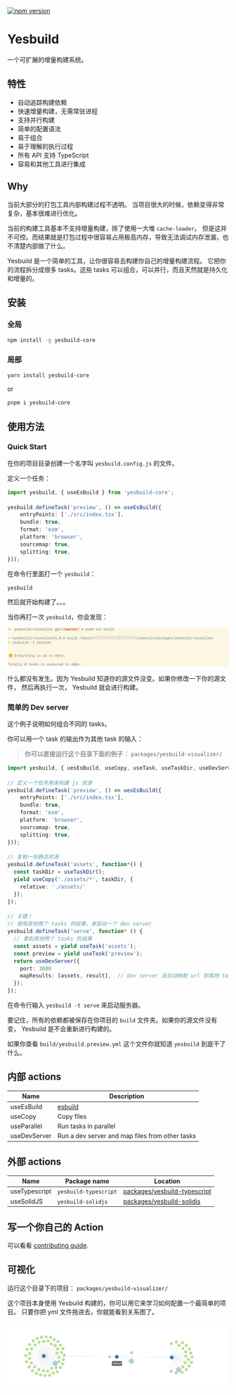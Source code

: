 
[![npm version](https://img.shields.io/npm/v/yesbuild-core.svg)](https://www.npmjs.com/package/yesbuild-core)

# Yesbuild

一个可扩展的增量构建系统。

## 特性

- 自动追踪构建依赖
- 快速增量构建，无需常驻进程
- 支持并行构建
- 简单的配置语法
- 易于组合
- 易于理解的执行过程
- 所有 API 支持 TypeScript
- 容易和其他工具进行集成

## Why

当前大部分的打包工具内部构建过程不透明。
当项目很大的时候，依赖变得非常复杂，基本很难进行优化。

当前的构建工具基本不支持增量构建，除了使用一大堆 `cache-loader`。
但是这并不可控。而结果就是打包过程中很容易占用极高内存，导致无法调试内存泄漏，也不清楚内部做了什么。

Yesbuild 是一个简单的工具，让你很容易去构建你自己的增量构建流程。
它把你的流程拆分成很多 tasks。这些 tasks 可以组合，可以并行，而且天然就是持久化和增量的。

## 安装

### 全局

```sh
npm install -g yesbuild-core
```

### 局部

```sh
yarn install yesbuild-core
```

or

```sh
pnpm i yesbuild-core
```

## 使用方法

### Quick Start

在你的项目目录创建一个名字叫 `yesbuild.config.js` 的文件。

定义一个任务：

```typescript
import yesbuild, { useEsBuild } from 'yesbuild-core';

yesbuild.defineTask('preview', () => useEsBuild({
    entryPoints: ['./src/index.tsx'],
    bundle: true,
    format: 'esm',
    platform: 'browser',
    sourcemap: true,
    splitting: true,
}));
```

在命令行里面打一个 `yesbuild`：

```sh
yesbuild
```

然后就开始构建了。。。

当你再打一次 `yesbuild`，你会发现：

![](./docs/screenshot-1.png)

什么都没有发生。因为 Yesbuild 知道你的源文件没变。如果你修改一下你的源文件，
然后再执行一次， Yesbuild 就会进行构建。

### 简单的 Dev server

这个例子说明如何组合不同的 tasks。

你可以用一个 task 的输出作为其他 task 的输入：

> 你可以直接运行这个目录下面的例子： `packages/yesbuild-visualizer/`

```typescript
import yesbuild, { uesEsBuild, useCopy, useTask, useTaskDir, useDevServer } from 'yesbuild-core';

// 定义一个任务用来构建 js 资源
yesbuild.defineTask('preview', () => uesEsBuild({
    entryPoints: ['./src/index.tsx'],
    bundle: true,
    format: 'esm',
    platform: 'browser',
    sourcemap: true,
    splitting: true,
}));

// 复制一些静态资源
yesbuild.defineTask('assets', function*() {
  const taskDir = useTaskDir();
  yield useCopy('./assets/*', taskDir, {
    relative: './assets/'
  });
});

// 关键！
// 使用其他两个 tasks 的结果，来启动一个 dev server
yesbuild.defineTask('serve', function* () {
  // 拿到其他两个 tasks 的结果
  const assets = yield useTask('assets');
  const preview = yield useTask('preview');
  return useDevServer({
    port: 3000
    mapResults: [assets, result],  // dev server 会自动映射 url 到其他 tasks
  });
});
```

在命令行输入 `yesbuild -t serve` 来启动服务器。

要记住，所有的依赖都被保存在你项目的 `build` 文件夹。如果你的源文件没有变，
Yesbuild 是不会重新进行构建的。

如果你查看 `build/yesbuild.preview.yml` 这个文件你就知道 `yesbuild` 到底干了什么。

## 内部 actions

| Name | Description |
|------|------------|
| useEsBuild | [esbuild](https://github.com/evanw/esbuild/) |
| useCopy | Copy files |
| useParallel | Run tasks in parallel |
| useDevServer | Run a dev server and map files from other tasks |

## 外部 actions

| Name | Package name | Location |
|------|--------------|----------|
| useTypescript | `yesbuild-typescript` | [packages/yesbuild-typescript](./packages/yesbuild-typescript) |
| useSolidJS | `yesbuild-solidjs` | [packages/yesbuild-solidjs](./packages/yesbuild-solidjs) |


## 写一个你自己的 Action

可以看看 [contributing guide](./docs/CONTRIBUTING.md).

## 可视化

运行这个目录下的项目： `packages/yesbuild-visualizer/`

这个项目本身使用 Yesbuild 构建的，你可以用它来学习如何配置一个最简单的项目。 只要你把 yml 文件拖进去，你就能看到关系图了。

![](./docs/screenshot-2.png)
